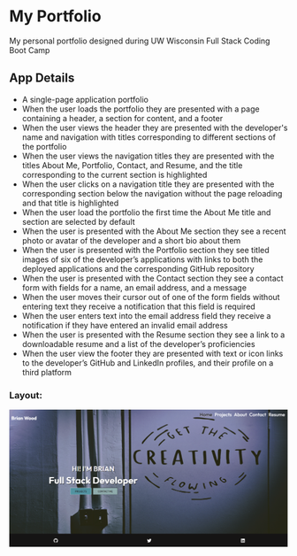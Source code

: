 # My Portfolio

My personal portfolio designed during UW Wisconsin Full Stack Coding Boot Camp

## App Details
- A single-page application portfolio 
- When the user loads the portfolio they are presented with a page containing a header, a section for content, and a footer
- When the user views the header they are presented with the developer's name and navigation with titles corresponding to different sections of the portfolio
- When the user views the navigation titles they are presented with the titles About Me, Portfolio, Contact, and Resume, and the title corresponding to the current section is highlighted
- When the user clicks on a navigation title they are presented with the corresponding section below the navigation without the page reloading and that title is highlighted
- When the user load the portfolio the first time the About Me title and section are selected by default
- When the user is presented with the About Me section they see a recent photo or avatar of the developer and a short bio about them
- When the user is presented with the Portfolio section they see titled images of six of the developer’s applications with links to both the deployed applications and the corresponding GitHub repository
- When the user is presented with the Contact section they see a contact form with fields for a name, an email address, and a message
- When the user moves their cursor out of one of the form fields without entering text they receive a notification that this field is required
- When the user enters text into the email address field they receive a notification if they have entered an invalid email address
- When the user is presented with the Resume section they see a link to a downloadable resume and a list of the developer’s proficiencies
- When the user view the footer they are presented with text or icon links to the developer’s GitHub and LinkedIn profiles, and their profile on a third platform 
### Layout:

![Layout](./src/assets/screenShot.png)
